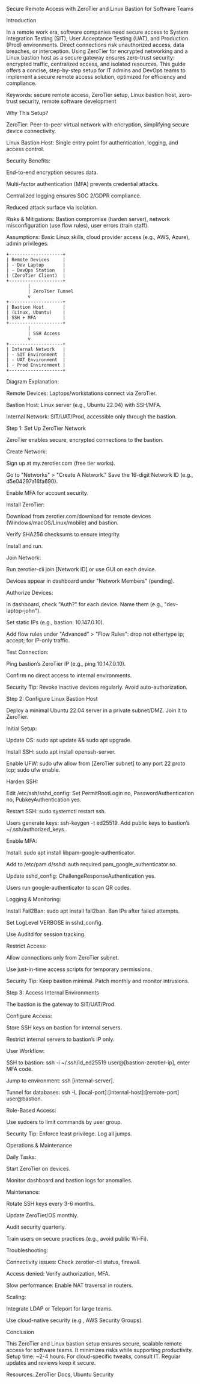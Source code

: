 Secure Remote Access with ZeroTier and Linux Bastion for Software Teams

Introduction

In a remote work era, software companies need secure access to System Integration Testing (SIT), User Acceptance Testing (UAT), and Production (Prod) environments. Direct connections risk unauthorized access, data breaches, or interception. Using ZeroTier for encrypted networking and a Linux bastion host as a secure gateway ensures zero-trust security: encrypted traffic, centralized access, and isolated resources. This guide offers a concise, step-by-step setup for IT admins and DevOps teams to implement a secure remote access solution, optimized for efficiency and compliance.

Keywords: secure remote access, ZeroTier setup, Linux bastion host, zero-trust security, remote software development

Why This Setup?





ZeroTier: Peer-to-peer virtual network with encryption, simplifying secure device connectivity.



Linux Bastion Host: Single entry point for authentication, logging, and access control.



Security Benefits:





End-to-end encryption secures data.



Multi-factor authentication (MFA) prevents credential attacks.



Centralized logging ensures SOC 2/GDPR compliance.



Reduced attack surface via isolation.



Risks & Mitigations: Bastion compromise (harden server), network misconfiguration (use flow rules), user errors (train staff).

Assumptions: Basic Linux skills, cloud provider access (e.g., AWS, Azure), admin privileges.

```
+--------------------+
| Remote Devices     |
| - Dev Laptop       |
| - DevOps Station   |
| (ZeroTier Client)  |
+--------------------+
        |
        | ZeroTier Tunnel
        v
+--------------------+
| Bastion Host       |
| (Linux, Ubuntu)    |
| SSH + MFA          |
+--------------------+
        |
        | SSH Access
        v
+--------------------+
| Internal Network   |
| - SIT Environment  |
| - UAT Environment  |
| - Prod Environment |
+--------------------+
```

Diagram Explanation:





Remote Devices: Laptops/workstations connect via ZeroTier.



Bastion Host: Linux server (e.g., Ubuntu 22.04) with SSH/MFA.



Internal Network: SIT/UAT/Prod, accessible only through the bastion.

Step 1: Set Up ZeroTier Network

ZeroTier enables secure, encrypted connections to the bastion.





Create Network:





Sign up at my.zerotier.com (free tier works).



Go to "Networks" > "Create A Network." Save the 16-digit Network ID (e.g., d5e04297a16fa690).



Enable MFA for account security.



Install ZeroTier:





Download from zerotier.com/download for remote devices (Windows/macOS/Linux/mobile) and bastion.



Verify SHA256 checksums to ensure integrity.



Install and run.



Join Network:





Run zerotier-cli join [Network ID] or use GUI on each device.



Devices appear in dashboard under "Network Members" (pending).



Authorize Devices:





In dashboard, check "Auth?" for each device. Name them (e.g., "dev-laptop-john").



Set static IPs (e.g., bastion: 10.147.0.10).



Add flow rules under "Advanced" > "Flow Rules": drop not ethertype ip; accept; for IP-only traffic.



Test Connection:





Ping bastion’s ZeroTier IP (e.g., ping 10.147.0.10).



Confirm no direct access to internal environments.

Security Tip: Revoke inactive devices regularly. Avoid auto-authorization.

Step 2: Configure Linux Bastion Host

Deploy a minimal Ubuntu 22.04 server in a private subnet/DMZ. Join it to ZeroTier.





Initial Setup:





Update OS: sudo apt update && sudo apt upgrade.



Install SSH: sudo apt install openssh-server.



Enable UFW: sudo ufw allow from [ZeroTier subnet] to any port 22 proto tcp; sudo ufw enable.



Harden SSH:





Edit /etc/ssh/sshd_config: Set PermitRootLogin no, PasswordAuthentication no, PubkeyAuthentication yes.



Restart SSH: sudo systemctl restart ssh.



Users generate keys: ssh-keygen -t ed25519. Add public keys to bastion’s ~/.ssh/authorized_keys.



Enable MFA:





Install: sudo apt install libpam-google-authenticator.



Add to /etc/pam.d/sshd: auth required pam_google_authenticator.so.



Update sshd_config: ChallengeResponseAuthentication yes.



Users run google-authenticator to scan QR codes.



Logging & Monitoring:





Install Fail2Ban: sudo apt install fail2ban. Ban IPs after failed attempts.



Set LogLevel VERBOSE in sshd_config.



Use Auditd for session tracking.



Restrict Access:





Allow connections only from ZeroTier subnet.



Use just-in-time access scripts for temporary permissions.

Security Tip: Keep bastion minimal. Patch monthly and monitor intrusions.

Step 3: Access Internal Environments

The bastion is the gateway to SIT/UAT/Prod.





Configure Access:





Store SSH keys on bastion for internal servers.



Restrict internal servers to bastion’s IP only.



User Workflow:





SSH to bastion: ssh -i ~/.ssh/id_ed25519 user@[bastion-zerotier-ip], enter MFA code.



Jump to environment: ssh [internal-server].



Tunnel for databases: ssh -L [local-port]:[internal-host]:[remote-port] user@bastion.



Role-Based Access:





Use sudoers to limit commands by user group.

Security Tip: Enforce least privilege. Log all jumps.

Operations & Maintenance





Daily Tasks:





Start ZeroTier on devices.



Monitor dashboard and bastion logs for anomalies.



Maintenance:





Rotate SSH keys every 3-6 months.



Update ZeroTier/OS monthly.



Audit security quarterly.



Train users on secure practices (e.g., avoid public Wi-Fi).



Troubleshooting:





Connectivity issues: Check zerotier-cli status, firewall.



Access denied: Verify authorization, MFA.



Slow performance: Enable NAT traversal in routers.



Scaling:





Integrate LDAP or Teleport for large teams.



Use cloud-native security (e.g., AWS Security Groups).

Conclusion

This ZeroTier and Linux bastion setup ensures secure, scalable remote access for software teams. It minimizes risks while supporting productivity. Setup time: ~2-4 hours. For cloud-specific tweaks, consult IT. Regular updates and reviews keep it secure.

Resources: ZeroTier Docs, Ubuntu Security
